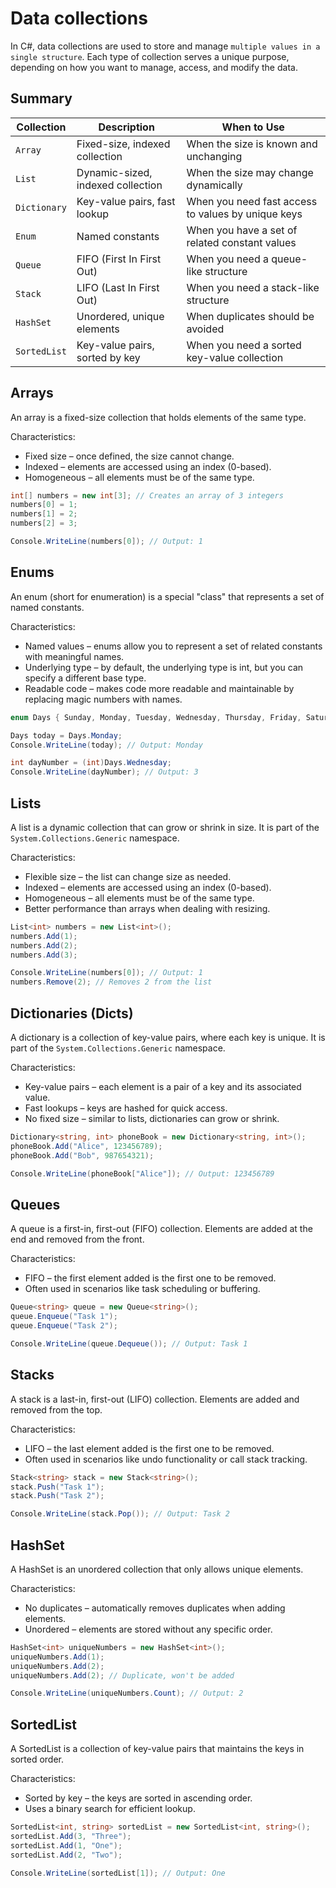 # Data collections
In C#, data collections are used to store and manage `multiple values in a single structure`. Each type of collection serves a unique purpose, depending on how you want to manage, access, and modify the data.

## Summary

| Collection | Description | When to Use |
|-|-|-|
| `Array` | Fixed-size, indexed collection | When the size is known and unchanging |
| `List` | Dynamic-sized, indexed collection | When the size may change dynamically |
| `Dictionary` | Key-value pairs, fast lookup | When you need fast access to values by unique keys |
| `Enum` | Named constants | When you have a set of related constant values |
| `Queue` | FIFO (First In First Out) | When you need a queue-like structure |
| `Stack` | LIFO (Last In First Out) | When you need a stack-like structure |
| `HashSet` | Unordered, unique elements | When duplicates should be avoided |
| `SortedList` | Key-value pairs, sorted by key | When you need a sorted key-value collection |
## Arrays
An array is a fixed-size collection that holds elements of the same type.

Characteristics:
- Fixed size – once defined, the size cannot change.
- Indexed – elements are accessed using an index (0-based).
- Homogeneous – all elements must be of the same type.

```cs
int[] numbers = new int[3]; // Creates an array of 3 integers
numbers[0] = 1;
numbers[1] = 2;
numbers[2] = 3;

Console.WriteLine(numbers[0]); // Output: 1
```

## Enums
An enum (short for enumeration) is a special "class" that represents a set of named constants.

Characteristics:
- Named values – enums allow you to represent a set of related constants with meaningful names.
- Underlying type – by default, the underlying type is int, but you can specify a different base type.
- Readable code – makes code more readable and maintainable by replacing magic numbers with names.

```cs
enum Days { Sunday, Monday, Tuesday, Wednesday, Thursday, Friday, Saturday }

Days today = Days.Monday;  
Console.WriteLine(today); // Output: Monday

int dayNumber = (int)Days.Wednesday;  
Console.WriteLine(dayNumber); // Output: 3
```

## Lists
A list is a dynamic collection that can grow or shrink in size. It is part of the `System.Collections.Generic` namespace.

Characteristics:
- Flexible size – the list can change size as needed.
- Indexed – elements are accessed using an index (0-based).
- Homogeneous – all elements must be of the same type.
- Better performance than arrays when dealing with resizing.

```cs
List<int> numbers = new List<int>();  
numbers.Add(1);  
numbers.Add(2);  
numbers.Add(3);  

Console.WriteLine(numbers[0]); // Output: 1
numbers.Remove(2); // Removes 2 from the list
```

## Dictionaries (Dicts)
A dictionary is a collection of key-value pairs, where each key is unique. It is part of the `System.Collections.Generic` namespace.

Characteristics:
- Key-value pairs – each element is a pair of a key and its associated value.
- Fast lookups – keys are hashed for quick access.
- No fixed size – similar to lists, dictionaries can grow or shrink.

```cs
Dictionary<string, int> phoneBook = new Dictionary<string, int>();  
phoneBook.Add("Alice", 123456789);
phoneBook.Add("Bob", 987654321);  

Console.WriteLine(phoneBook["Alice"]); // Output: 123456789
```

## Queues
A queue is a first-in, first-out (FIFO) collection. Elements are added at the end and removed from the front.

Characteristics:
- FIFO – the first element added is the first one to be removed.
- Often used in scenarios like task scheduling or buffering.

```cs
Queue<string> queue = new Queue<string>();  
queue.Enqueue("Task 1");  
queue.Enqueue("Task 2");  

Console.WriteLine(queue.Dequeue()); // Output: Task 1
```

## Stacks
A stack is a last-in, first-out (LIFO) collection. Elements are added and removed from the top.

Characteristics:
- LIFO – the last element added is the first one to be removed.
- Often used in scenarios like undo functionality or call stack tracking.

```cs
Stack<string> stack = new Stack<string>();  
stack.Push("Task 1");  
stack.Push("Task 2");

Console.WriteLine(stack.Pop()); // Output: Task 2
```

## HashSet
A HashSet is an unordered collection that only allows unique elements.

Characteristics:
- No duplicates – automatically removes duplicates when adding elements.
- Unordered – elements are stored without any specific order.

```cs
HashSet<int> uniqueNumbers = new HashSet<int>();  
uniqueNumbers.Add(1);  
uniqueNumbers.Add(2);  
uniqueNumbers.Add(2); // Duplicate, won't be added

Console.WriteLine(uniqueNumbers.Count); // Output: 2
```

## SortedList
A SortedList is a collection of key-value pairs that maintains the keys in sorted order.

Characteristics:
- Sorted by key – the keys are sorted in ascending order.
- Uses a binary search for efficient lookup.

```cs
SortedList<int, string> sortedList = new SortedList<int, string>();  
sortedList.Add(3, "Three");  
sortedList.Add(1, "One");  
sortedList.Add(2, "Two");

Console.WriteLine(sortedList[1]); // Output: One
```